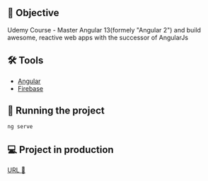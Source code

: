 ## :dart: Objective

Udemy Course - Master Angular 13(formely "Angular 2") and build awesome, reactive web apps with the successor of AngularJs

## :hammer_and_wrench: Tools

- [Angular](https://angular.io/)
- [Firebase](https://firebase.google.com/)

## :rocket: Running the project

```bash
ng serve
```

## :computer: Project in production

[URL :dizzy:](https://ng-course-recipe-book-d8cfa.web.app/)

